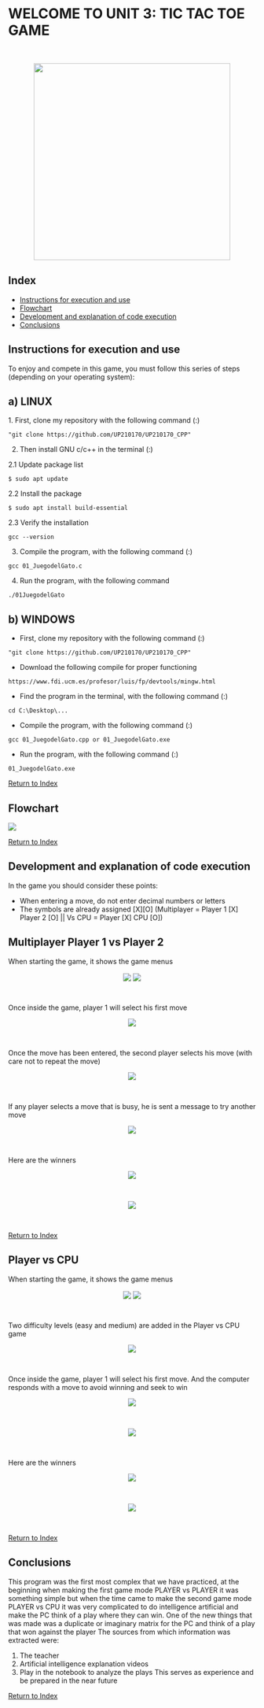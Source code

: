 # WELCOME TO UNIT 3: TIC TAC TOE GAME 
  
<br>
<p align="center">
<img src="../imagenes/tictac.png" width="400px">
</p>

  
## Index
 - [Instructions for execution and use](#instructions-for-execution-and-use)
 - [Flowchart](#flowchart)
 - [Development and explanation of code execution](#development-and-explanation-of-code-execution)
 - [Conclusions](#conclusions)

## Instructions for execution and use 
To enjoy and compete in this game, you must follow this series of steps (depending on your operating system):

<h2> a) LINUX </h2>
1. First, clone my repository with the following command (:)

~~~
"git clone https://github.com/UP210170/UP210170_CPP"
~~~

2. Then install GNU c/c++ in the terminal (:)

  2.1 Update package list
  
  ~~~
  $ sudo apt update
  ~~~
  
  2.2 Install the package
  
  ~~~
  $ sudo apt install build-essential
  ~~~
  
  2.3 Verify the installation
  
  ~~~
  gcc --version
  ~~~
  
3. Compile the program, with the following command (:)

 ~~~
 gcc 01_JuegodelGato.c 
 ~~~
 
4. Run the program, with the following command

 ~~~
 ./01JuegodelGato
 ~~~


<h2> b) WINDOWS </h2>

* First, clone my repository with the following command (:)

~~~
"git clone https://github.com/UP210170/UP210170_CPP"
~~~

* Download the following compile for proper functioning

~~~
https://www.fdi.ucm.es/profesor/luis/fp/devtools/mingw.html
~~~

* Find the program in the terminal, with the following command (:)

~~~
cd C:\Desktop\...
~~~

* Compile the program, with the following command (:)

~~~
gcc 01_JuegodelGato.cpp or 01_JuegodelGato.exe
~~~

* Run the program, with the following command (:)

~~~
01_JuegodelGato.exe
~~~

[Return to Index](#index)

## Flowchart 
<img src="../imagenes/Diagrama.png" align="center">

[Return to Index](#index)

## Development and explanation of code execution
In the game you should consider these points:
* When entering a move, do not enter decimal numbers or letters
* The symbols are already assigned [X][O] (Multiplayer = Player 1 [X] Player 2 [O] || Vs CPU = Player [X] CPU [O])

<h2> Multiplayer Player 1 vs Player 2 </h2>

When starting the game, it shows the game menus

<p align="center">
<img src="../imagenes/menu1.png" align="center"> <img src="../imagenes/menu2.png" align="center">
 </p>
<br>

Once inside the game, player 1 will select his first move

<p align="center">
<img src="../imagenes/X1.png" align="center"> 
 </p>
<br>

Once the move has been entered, the second player selects his move (with care not to repeat the move)

<p align="center">
<img src="../imagenes/O1.png" align="center"> 
 </p>
<br>


If any player selects a move that is busy, he is sent a message to try another move

<p align="center">
<img src="../imagenes/try.png" align="center"> 
 </p>
<br>


Here are the winners

<p align="center">
<img src="../imagenes/win1.png" align="center"> 
 </p>
<br>
<p align="center">
<img src="../imagenes/win2.png" align="center"> 
 </p>
 <br>

[Return to Index](#index)

<h2> Player vs CPU </h2>

When starting the game, it shows the game menus

<p align="center">
<img src="../imagenes/menu1.png" align="center"> <img src="../imagenes/menu4.png" align="center">
 </p>
<br>

Two difficulty levels (easy and medium) are added in the Player vs CPU game

<p align="center">
<img src="../imagenes/menulevel.png" align="center"> 
 </p>
<br>

Once inside the game, player 1 will select his first move. And the computer responds with a move to avoid winning and seek to win

<p align="center">
<img src="../imagenes/cpu.png" align="center"> 
 </p>
<br>
<p align="center">
<img src="../imagenes/cpu2.png" align="center"> 
 </p>
 <br>

Here are the winners

<p align="center">
<img src="../imagenes/win3.png" align="center">
 </p>
<br>
<p align="center">
<img src="../imagenes/wincpu.png" align="center">
 </p>
 <br>

[Return to Index](#index)

## Conclusions 
This program was the first most complex that we have practiced, at the beginning when making the first game mode PLAYER vs PLAYER it was something simple but when the time came to make the second game mode PLAYER vs CPU it was very complicated to do intelligence artificial and make the PC think of a play where they can win. One of the new things that was made was a duplicate or imaginary matrix for the PC and think of a play that won against the player The sources from which information was extracted were:
1. The teacher
2. Artificial intelligence explanation videos
3. Play in the notebook to analyze the plays
This serves as experience and be prepared in the near future

[Return to Index](#index)
